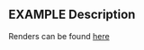 ## EXAMPLE Description

Renders can be found [here](https://drive.google.com/drive/folders/1Xu9fa5HYFKRKH1WIIbnasEz7e1svVwG-?usp=sharing)